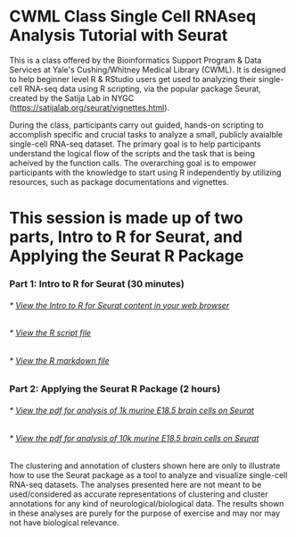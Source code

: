 # CWML Class Single Cell RNAseq Analysis Tutorial with Seurat

This is a class offered by the Bioinformatics Support Program & Data Services at Yale's Cushing/Whitney Medical Library (CWML). It is designed to help beginner level R & RStudio users get used to analyzing their single-cell RNA-seq data using R scripting, via the popular package Seurat, created by the Satija Lab in NYGC (https://satijalab.org/seurat/vignettes.html).  

During the class, participants carry out guided, hands-on scripting to accomplish specific and crucial tasks to analyze a small, publicly avaialble single-cell RNA-seq dataset. The primary goal is to help participants understand the logical flow of the scripts and the task that is being acheived by the function calls. The overarching goal is to empower participants with the knowledge to start using R independently by utilizing resources, such as package documentations and vignettes. 

# This session is made up of two parts, Intro to R for Seurat, and Applying the Seurat R Package

### Part 1: Intro to R for Seurat (30 minutes)
###### * [View the Intro to R for Seurat content in your web browser](https://sauuyer.github.io/intro-to-r-for-seurat/)
###### * [View the R script file](https://github.com/sauuyer/intro-to-r-for-seurat/blob/master/intro-to-r-for-seurat.R) 
###### * [View the R markdown file](https://github.com/Nur-Taz/CWML-class-Single-cell-RNA-seq-analysis-tutorial-Seurat/blob/master/intro-to-r-for-seurat/rmd-test-file-1.Rmd)

### Part 2: Applying the Seurat R Package (2 hours)
###### * [View the pdf for analysis of 1k murine E18.5 brain cells on Seurat](https://github.com/Nur-Taz/CWML-class-Single-cell-RNA-seq-analysis-tutorial-Seurat/blob/master/Neu_1k_UMAP.pdf)
###### * [View the pdf for analysis of 10k murine E18.5 brain cells on Seurat](https://github.com/Nur-Taz/CWML-class-Single-cell-RNA-seq-analysis-tutorial-Seurat/blob/master/Neu_10k_UMAP.pdf)

The clustering and annotation of clusters shown here are only to illustrate how to use the Seurat package as a tool to analyze and visualize single-cell RNA-seq datasets. The analyses presented here are not meant to be used/considered as accurate representations of clustering and cluster annotations for any kind of neurological/biological data. The results shown in these analyses are purely for the purpose of exercise and may nor may not have biological relevance.

